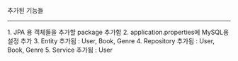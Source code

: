 추가된 기능들
<hr>
1. JPA 용 객체들을 추가할 package 추가함
2. application.properties에 MySQL용 설정 추가
3. Entity 추가됨 : User, Book, Genre
4. Repository 추가됨 : User, Book, Genre
5. Service 추가됨 : User